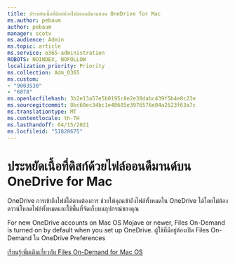 ```yaml
---
title: ประหยัดเนื้อที่ดิสก์ด้วยไฟล์ออนดีมานด์บน OneDrive for Mac
ms.author: pebaum
author: pebaum
manager: scotv
ms.audience: Admin
ms.topic: article
ms.service: o365-administration
ROBOTS: NOINDEX, NOFOLLOW
localization_priority: Priority
ms.collection: Adm_O365
ms.custom:
- "9003530"
- "6878"
ms.openlocfilehash: 3b2e13a57e5b0195c8e2e38dabc439f5b4e8c23e
ms.sourcegitcommit: 8bc60ec34bc1e40685e3976576e04a2623f63a7c
ms.translationtype: MT
ms.contentlocale: th-TH
ms.lasthandoff: 04/15/2021
ms.locfileid: "51828675"
---
```

# <a name="save-disk-space-with-onedrive-files-on-demand-for-mac"></a>ประหยัดเนื้อที่ดิสก์ด้วยไฟล์ออนดีมานด์บน OneDrive for Mac

OneDrive การเข้าถึงไฟล์ได้ตามต้องการ ช่วยให้คุณเข้าถึงไฟล์ทั้งหมดใน OneDrive ได้โดยไม่ต้องดาวน์โหลดไฟล์ทั้งหมดและใช้พื้นที่จัดเก็บบนอุปกรณ์ของคุณ  

For new OneDrive accounts on Mac OS Mojave or newer, Files On-Demand is turned on by default when you set up OneDrive. ผู้ใช้ที่มีอยู่ต้องเปิด Files On-Demand ใน OneDrive Preferences  

[เรียนรู้เพิ่มเติมเกี่ยวกับ Files On-Demand for Mac OS](https://support.microsoft.com/office/529f6d53-e572-4922-a585-e7a318c135f0)
